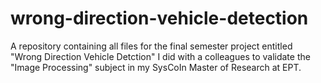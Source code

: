 # wrong-direction-vehicle-detection
A repository containing all files for the final semester project entitled "Wrong Direction Vehicle Detction" I did with a colleagues to validate the "Image Processing" subject in my SysCoIn Master of Research at EPT.
